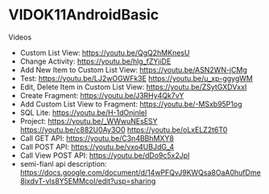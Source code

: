 # VIDOK11AndroidBasic
Videos
- Custom List View: https://youtu.be/QgQ2hMKnesU
- Change Activity: https://youtu.be/hlg_fZYjiDE
- Add New Item to Custom List View: https://youtu.be/ASN2WN-jCMg
- Test: https://youtu.be/LJ2wOGWFk3E https://youtu.be/u_xp-ggygWM
- Edit, Delete Item in Custom List View: https://youtu.be/ZSytGXDVxxI
- Create Fragment: https://youtu.be/J3RHy4Qk7vY
- Add Custom List View to Fragment: https://youtu.be/-MSxb95P1og
- SQL Lite: https://youtu.be/H-1dOnjnleI
- Project: https://youtu.be/_WWwuNEsESY https://youtu.be/c882U0Ay3O0 https://youtu.be/oLxELZ2t6T0
- Call GET API: https://youtu.be/C3n4BBhMXY8
- Call POST API: https://youtu.be/vxo4UBJdG_4
- Call View POST API: https://youtu.be/dDo9c5x2JpI
- semi-fianl api description: https://docs.google.com/document/d/14wPFQvJ9KWQsa8OaA0hufDme8jxdvT-vls8Y5EMMcoI/edit?usp=sharing
